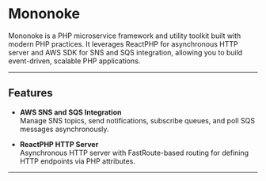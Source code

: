 # Mononoke

Mononoke is a PHP microservice framework and utility toolkit built with modern PHP practices. It leverages ReactPHP for asynchronous HTTP server and AWS SDK for SNS and SQS integration, allowing you to build event-driven, scalable PHP applications.

---

## Features

- **AWS SNS and SQS Integration**  
  Manage SNS topics, send notifications, subscribe queues, and poll SQS messages asynchronously.

- **ReactPHP HTTP Server**  
  Asynchronous HTTP server with FastRoute-based routing for defining HTTP endpoints via PHP attributes.

---
